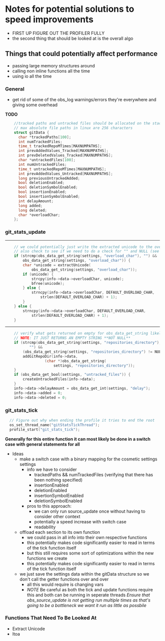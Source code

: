 # Notes for potential solutions to speed improvements

- FIRST UP FIGURE OUT THE PROFILER FULLY
- the second thing that should be looked at is the overall algo 

## Things that could potentially affect performance
- passing large memory structures around 
- calling non inline functions all the time
- using io all the time 

### General 
- get rid of some of the obs_log warnings/errors they're everywhere and giving some overhead 



**TODO**
```C 
    //tracked paths and untracked files should be allocated on the stack instead of the heap
    // max absolute file paths in linux are 256 characters
    struct gitData {
      char *trackedPaths[100];
      int numTrackedFiles;
      time_t trackedRepoMTimes[MAXNUMPATHS];
      int prevAddedValues_Tracked[MAXNUMPATHS];
      int prevDeletedValues_Tracked[MAXNUMPATHS];
      char *untrackedFiles[100];
      int numUntrackedFiles;
      time_t untrackedRepoMTimes[MAXNUMPATHS];
      int prevAddedValues_Untracked[MAXNUMPATHS];
      long previousUntrackedAdded;
      bool deletionEnabled;
      bool deletionSymbolEnabled;
      bool insertionEnabled;
      bool insertionSymbolEnabled;
      int delayAmount;
      long added;
      long deleted;
      char *overloadChar;
    };

```

### git_stats_update
------------------------------------------------------------
``` C
    // we could potentially just write the extracted unicode to the overloadChar directly
    // also check to see if we need to do a check for "" and NULL (see which one gets output from get_data)
	if (strcmp(obs_data_get_string(settings, "overload_char"), "") &&
	    obs_data_get_string(settings, "overload_char")) {
		char *unicode = extractUnicode(
			obs_data_get_string(settings, "overload_char"));
		if (unicode) {
			strcpy(info->data->overloadChar, unicode);
			bfree(unicode);
		} else {
			strncpy(info->data->overloadChar, DEFAULT_OVERLOAD_CHAR,
				strlen(DEFAULT_OVERLOAD_CHAR) + 1);
		}
	} else {
		strncpy(info->data->overloadChar, DEFAULT_OVERLOAD_CHAR,
			strlen(DEFAULT_OVERLOAD_CHAR) + 1);
	}
```
-------------------------------------------------------------
``` C
    // verify what gets returned on empty for obs_data_get_string likely don't have to check for both 
    // NOTE: IT JUST RETURNS AN EMPTY STRING **NOT NULL**
	if (strcmp(obs_data_get_string(settings, "repositories_directory"),
		   "") &&
	    (obs_data_get_string(settings, "repositories_directory") != NULL)) {
		addGitRepoDir(info->data,
			      (char *)obs_data_get_string(
				      settings, "repositories_directory"));
	}
	if (obs_data_get_bool(settings, "untracked_files")) {
		createUntrackedFiles(info->data);
	}
	info->data->delayAmount = obs_data_get_int(settings, "delay");
	info->data->added = 0;
	info->data->deleted = 0;
```



### git_stats_tick

``` C
  // Figure out why when ending the profile it tries to end the root 
  os_set_thread_name("gitStatsTickThread");  
  profile_start("git_stats_tick");
```


**Generally for this entire function it can most likely be done in a switch case with general statements for all**
- Ideas
    - make a switch case with a binary mapping for the cosmetic settings settings
        - info we have to consider
            - trackedPaths && numTrackedFiles (verifying that there has been nothing specified) 
            - insertionEnabled 
            - deletionEnabled
            - insertionSymbolEnabled
            - deletionSymbolEnabled
        - pros to this approach: 
            - we can only run source_update once without having to consider other context
            - potentially a speed increase with switch case  
            - readability  
    - offload each section to its own function
        - we could pass in all info into their own respective functions           
        - this potentially makes code significantly easier to read in terms of the tick function itself 
        - but this still requires some sort of optimizations within the new functions we create 
        - this potentially makes code significantly easier to read in terms of the tick function itself 
    - we just save the settings data within the gitData structure so we don't call the getter functions over and over  
        - all this would require is changing vars  
        - *NOTE* Be careful as both the tick and update functions require this and both can be running in seperate threads 
*Ensure that obs_source_update is not getting run multiple times as that's going to be a bottleneck we want it run as little as possbile*



### Functions That Need To Be Looked At
- Extract Unicode 
- ltoa

